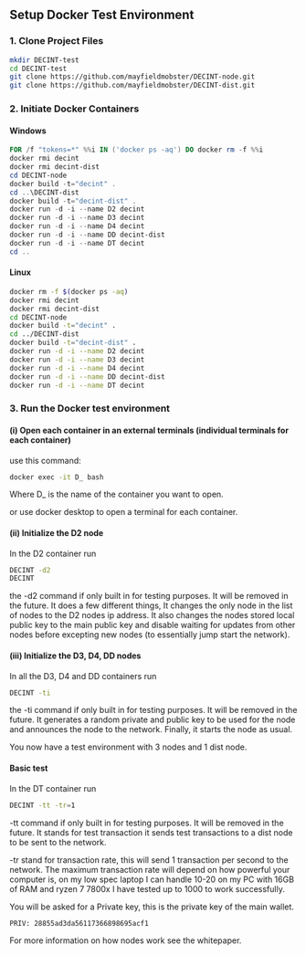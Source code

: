 
## Setup Docker Test Environment
### 1. Clone Project Files
```bash
mkdir DECINT-test
cd DECINT-test
git clone https://github.com/mayfieldmobster/DECINT-node.git
git clone https://github.com/mayfieldmobster/DECINT-dist.git
```
### 2. Initiate Docker Containers

#### Windows
```powershell
FOR /f "tokens=*" %%i IN ('docker ps -aq') DO docker rm -f %%i
docker rmi decint
docker rmi decint-dist
cd DECINT-node
docker build -t="decint" .
cd ..\DECINT-dist
docker build -t="decint-dist" .
docker run -d -i --name D2 decint
docker run -d -i --name D3 decint
docker run -d -i --name D4 decint
docker run -d -i --name DD decint-dist
docker run -d -i --name DT decint
cd ..
```

#### Linux
```bash
docker rm -f $(docker ps -aq)
docker rmi decint
docker rmi decint-dist
cd DECINT-node
docker build -t="decint" .
cd ../DECINT-dist
docker build -t="decint-dist" .
docker run -d -i --name D2 decint
docker run -d -i --name D3 decint
docker run -d -i --name D4 decint
docker run -d -i --name DD decint-dist
docker run -d -i --name DT decint
```

### 3. Run the Docker test environment

#### (i) Open each container in an external terminals (individual terminals for each container) 

use this command:
```bash
docker exec -it D_ bash
```
Where D_ is the name of the container you want to open.

or use docker desktop to open a terminal for each container.

#### (ii) Initialize the D2 node

In the D2 container run
```bash
DECINT -d2
DECINT
```
the -d2 command if only built in for testing purposes. It will be removed in the future.
It does a few different things, It changes the only node in the list of nodes to the D2 nodes ip address. 
It also changes the nodes stored local public key to the main public key and disable waiting for updates from other
nodes before excepting new nodes (to essentially jump start the network).

#### (iii) Initialize the D3, D4, DD nodes

In all the  D3, D4 and DD containers run
```bash
DECINT -ti
```
the -ti command if only built in for testing purposes. It will be removed in the future.
It generates a random private and public key to be used for the node and announces the node to the network. 
Finally, it starts the node as usual.

You now have a test environment with 3 nodes and 1 dist node.

#### Basic test
In the DT container run
```bash
DECINT -tt -tr=1
```
-tt command if only built in for testing purposes. It will be removed in the future.
It stands for test transaction it sends test transactions to a dist node to be sent to the network.

-tr stand for transaction rate, this will send 1 transaction per second to the network. 
The maximum transaction rate will depend on how powerful your computer is, on my low spec laptop I can handle 10-20 on 
my PC with 16GB of RAM and ryzen 7 7800x I have tested up to 1000 to work successfully. 

You will be asked for a Private key, this is the private key of the main wallet.

```
PRIV: 28855ad3da56117366898695acf1
```

For more information on how nodes work see the whitepaper.